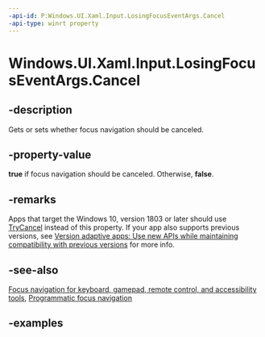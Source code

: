 ```yaml
---
-api-id: P:Windows.UI.Xaml.Input.LosingFocusEventArgs.Cancel
-api-type: winrt property
---
```


<!-- Property syntax.
public bool Cancel { get;  set; }
-->

# Windows.UI.Xaml.Input.LosingFocusEventArgs.Cancel

## -description
Gets or sets whether focus navigation should be canceled.



## -property-value
**true** if focus navigation should be canceled. Otherwise, **false**.

## -remarks
Apps that target the Windows 10, version 1803 or later should use [TryCancel](losingfocuseventargs_trycancel_50138317.md) instead of this property. If your app also supports previous versions, see [Version adaptive apps: Use new APIs while maintaining compatibility with previous versions](/windows/uwp/debug-test-perf/version-adaptive-apps) for more info.

## -see-also
[Focus navigation for keyboard, gamepad, remote control, and accessibility tools](/windows/uwp/design/input/focus-navigation), [Programmatic focus navigation](/windows/uwp/design/input/focus-navigation-programmatic)

## -examples

